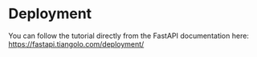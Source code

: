 # Deployment

You can follow the tutorial directly from the FastAPI documentation here: https://fastapi.tiangolo.com/deployment/
